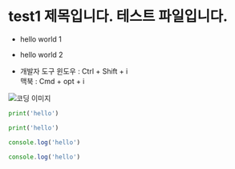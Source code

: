 # test1 제목입니다. 테스트 파일입니다.

* hello world 1

* hello world 2

* 개발자 도구
윈도우 : Ctrl + Shift + i  
맥북 : Cmd + opt + i  

![코딩 이미지](img/codingpic.png)

``` python
print('hello')
```

```py
print('hello')
```

```javascript
console.log('hello')
```

```js
console.log('hello')
```